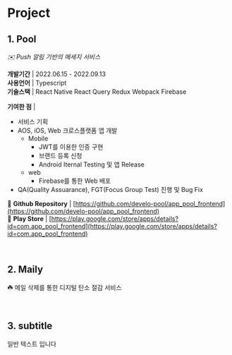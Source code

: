 # Project

## 1. Pool

_✉️ Push 알림 기반의 메세지 서비스_

**개발기간** | 2022.06.15 - 2022.09.13  
**사용언어** | Typescript  
**기술스택** |
React Native
React Query
Redux
Webpack
Firebase

**기여한 점** |

-   서비스 기획
-   AOS, iOS, Web 크로스플랫폼 앱 개발
    -   Mobile
        -   JWT를 이용한 인증 구현
        -   브랜드 등록 신청
        -   Android Iternal Testing 및 앱 Release
    -   web
        -   Firebase를 통한 Web 배포
-   QA(Quality Assuarance), FGT(Focus Group Test) 진행 및 Bug Fix

🔗 **Github Repository** | [https://github.com/develo-pool/app_pool_frontend](https://github.com/develo-pool/app_pool_frontend)  
🔗 **Play Store** | [https://play.google.com/store/apps/details?id=com.app_pool_frontend](https://play.google.com/store/apps/details?id=com.app_pool_frontend)

<br/>

## 2. Maily

☘️ 메일 삭제를 통한 디지털 탄소 절감 서비스

<br/>

## 3. subtitle

일반 텍스트 입니다
